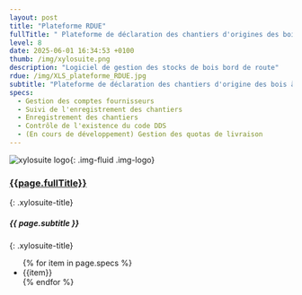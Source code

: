 ```yaml
---
layout: post
title: "Plateforme RDUE"
fullTitle: " Plateforme de déclaration des chantiers d'origines des bois pour les fournisseurs externes"
level: 8
date: 2025-06-01 16:34:53 +0100
thumb: /img/xylosuite.png
description: "Logiciel de gestion des stocks de bois bord de route"
rdue: /img/XLS_plateforme_RDUE.jpg
subtitle: "Plateforme de déclaration des chantiers d'origine des bois à destination des fournisseurs externes à l'entreprise"
specs:
  - Gestion des comptes fournisseurs
  - Suivi de l'enregistrement des chantiers
  - Enregistrement des chantiers
  - Contrôle de l'existence du code DDS
  - (En cours de développement) Gestion des quotas de livraison
---
```


![xylosuite logo]({{page.thumb}}){: .img-fluid .img-logo}

### <a href='./intro#applis' class=""><i class="fas fa-chevron-left mr-2"></i>{{page.fullTitle}}</a>
{: .xylosuite-title}
##### <strong>{{ page.subtitle }} </strong>
{: .xylosuite-title}

<ul class="list-group my-4">
{% for item in page.specs %}
  <li class="list-group-item">{{item}}</li>
{% endfor %}
</ul> 

